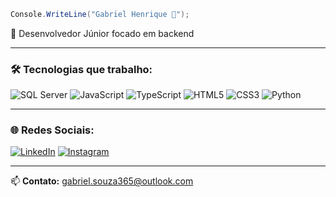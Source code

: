 ```csharp
Console.WriteLine("Gabriel Henrique 🚀");
```

🎯 Desenvolvedor Júnior focado em backend  

---

### 🛠️ Tecnologias que trabalho:

![SQL Server](https://img.shields.io/badge/-SQLServer-CC2927?style=flat-square&logo=microsoft-sql-server&logoColor=white)
![JavaScript](https://img.shields.io/badge/-JavaScript-F7DF1E?style=flat-square&logo=javascript&logoColor=black)
![TypeScript](https://img.shields.io/badge/-TypeScript-3178C6?style=flat-square&logo=typescript&logoColor=white)
![HTML5](https://img.shields.io/badge/-HTML5-E34F26?style=flat-square&logo=html5&logoColor=white)
![CSS3](https://img.shields.io/badge/-CSS3-1572B6?style=flat-square&logo=css3&logoColor=white)
![Python](https://img.shields.io/badge/-Python-3776AB?style=flat-square&logo=python&logoColor=white)


---

### 🌐 Redes Sociais:

[![LinkedIn](https://img.shields.io/badge/-LinkedIn-0077B5?style=flat-square&logo=linkedin&logoColor=white)](https://www.linkedin.com/in/gabriel-henrique-2563662aa/)
[![Instagram](https://img.shields.io/badge/-Instagram-E4405F?style=flat-square&logo=instagram&logoColor=white)](https://instagram.com/gabrielrnn_)

---

📫 **Contato:** gabriel.souza365@outlook.com
